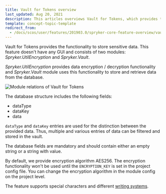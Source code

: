 ```yaml
---
title: Vault for Tokens overview
last_updated: Aug 20, 2021
description: This articles overviews Vault for Tokens, which provides the functionality to store sensitive data
template: concept-topic-template
redirect_from:
  - /docs/scos/user/features/201903.0/spryker-core-feature-overview/vault-for-tokens-overview.html
---
```


Vault for Tokens provides the functionality to store sensitive data. This feature doesn't have any GUI and consists of two modules: _Spryker.UtilEncryption_ and _Spryker.Vault_.

_Spryker.UtilEncryption_ provides data encryption / decryption functionality and _Spryker.Vault_ module uses this functionality to store and retrieve data from the database.

![Module relations of Vault for Tokens](https://spryker.s3.eu-central-1.amazonaws.com/docs/Features/Workflow+&+Process+Management/Vault+for+Tokens/Vault+for+Tokens+Feature+Overview/module-relations-vault-for-tokens.png)

The database structure includes the following fields:

* dataType
* dataKey
* data

`dataType` and `dataKey` entries are used for the distinction between the provided data. Thus, multiple and various entries of data can be filtered and stored in the vault.

The database fields are mandatory and should contain either an empty string or a string with value.

By default, we provide encryption algorithm AES256. The encryption functionality won't be used until the `ENCRYPTION_KEY` is set in the project config file. You can change the encryption algorithm in the module config on the project level.

The feature supports special characters and different [writing systems](https://en.wikipedia.org/wiki/Writing_system#Logographic_systems).
